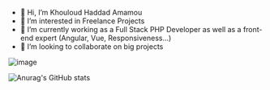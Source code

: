 - 👋 Hi, I’m Khouloud Haddad Amamou
- 👀 I’m interested in Freelance Projects
- 🌱 I’m currently working as a Full Stack PHP Developer as well as a front-end expert (Angular, Vue, Responsiveness...)
- 💞️ I’m looking to collaborate on big projects

![image](https://user-images.githubusercontent.com/22796050/208910475-76145083-07f7-413f-a763-9f2cec4f0e2c.png)

<!---
khouloudamamou88/khouloudamamou88 is a ✨ special ✨ repository because its `README.md` (this file) appears on your GitHub profile.
You can click the Preview link to take a look at your changes.
--->
![Anurag's GitHub stats](https://github-readme-stats.vercel.app/api?username=anuraghazra&show_icons=true)


